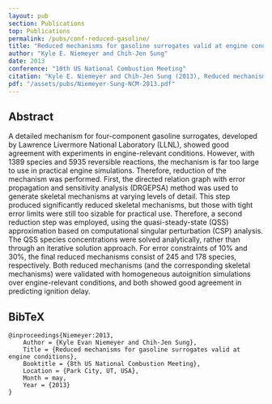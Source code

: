 ```yaml
---
layout: pub
section: Publications
top: Publications
permalink: /pubs/conf-reduced-gasoline/
title: "Reduced mechanisms for gasoline surrogates valid at engine conditions"
author: "Kyle E. Niemeyer and Chih-Jen Sung"
date: 2013
conference: "10th US National Combustion Meeting"
citation: "Kyle E. Niemeyer and Chih-Jen Sung (2013), Reduced mechanisms for gasoline surrogates valid at engine conditions, 10th US National Combustion Meeting, Park City, UT, USA. 19--21 May."
pdf: "/assets/pubs/Niemeyer-Sung-NCM-2013.pdf"
---
```


## Abstract

A detailed mechanism for four-component gasoline surrogates, developed by Lawrence Livermore National Laboratory (LLNL), showed good agreement with experiments in engine-relevant conditions. However, with 1389 species and 5935 reversible reactions, the mechanism is far too large to use in practical engine simulations. Therefore, reduction of the mechanism was performed. First, the directed relation graph with error propagation and sensitivity analysis (DRGEPSA) method was used to generate skeletal mechanisms at varying levels of detail. This step produced significantly reduced skeletal mechanisms, but those with tight error limits were still too sizable for practical use. Therefore, a second reduction step was employed, using the quasi-steady-state (QSS) approximation based on computational singular perturbation (CSP) analysis. The QSS species concentrations were solved analytically, rather than through an iterative solution approach. For error constraints of 10% and 30%, the final reduced mechanisms consist of 245 and 178 species, respectively. Both reduced mechanisms (and the corresponding skeletal mechanisms) were validated with homogeneous autoignition simulations over engine-relevant conditions, and both showed good agreement in predicting ignition delay.

## BibTeX

    @inproceedings{Niemeyer:2013,
        Author = {Kyle Evan Niemeyer and Chih-Jen Sung},
        Title = {Reduced mechanisms for gasoline surrogates valid at engine conditions},
        Booktitle = {8th US National Combustion Meeting},
        Location = {Park City, UT, USA},
        Month = may,
        Year = {2013}
    }
